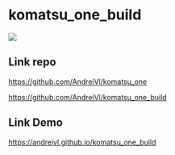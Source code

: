 # komatsu_one_build

![](https://andreivl.github.io/komatsu_one_build/images/preview-img-komatsu-one.jpg)

## Link repo
https://github.com/AndreiVl/komatsu_one

https://github.com/AndreiVl/komatsu_one_build

## Link Demo
https://andreivl.github.io/komatsu_one_build
